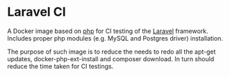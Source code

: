 # Laravel CI

A Docker image based on [php](https://hub.docker.com/_/php/) for CI testing of
the [Laravel](https://github.com/laravel/laravel) framework. Includes proper php
modules (e.g. MySQL and Postgres driver) installation.

The purpose of such image is to reduce the needs to redo all the apt-get updates,
docker-php-ext-install and composer download. In turn should reduce the time
taken for CI testings.
